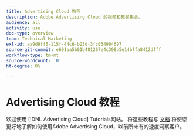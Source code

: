 ```yaml
---
title: Advertising Cloud 教程
description: Adobe Advertising Cloud 的视频和教程集合。
audience: all
activity: use
doc-type: overview
team: Technical Marketing
exl-id: aa9d9ff5-115f-44c6-b23d-3fc034904697
source-git-commit: e601aa5b01b481267e4c398b5e14bffa8412dfff
workflow-type: tm+mt
source-wordcount: '0'
ht-degree: 0%

---
```


# Advertising Cloud 教程

欢迎使用 [!DNL Advertising Cloud] Tutorials网站。 将这些教程与 [文档](https://experienceleague.adobe.com/docs/advertising-cloud.html) 将使您更好地了解如何使用Adobe Advertising Cloud，以前所未有的速度洞察客户。

<!--
See other -learn tutorials landing pages to get ideas for additional content
-->
